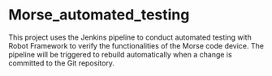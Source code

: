 # Morse_automated_testing
This project uses the Jenkins pipeline to conduct automated testing with Robot Framework to verify the functionalities of the Morse code device. The pipeline will be triggered to rebuild automatically when a change is committed to the Git repository.
